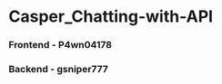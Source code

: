 Casper_Chatting-with-API
===========================

### Frontend - P4wn04178
### Backend - gsniper777
